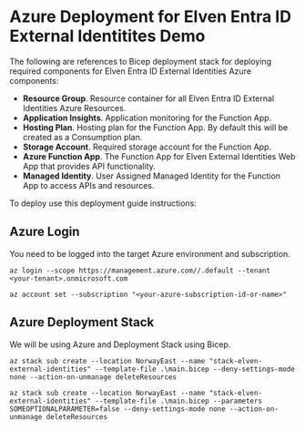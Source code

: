 # Azure Deployment for Elven Entra ID External Identitites Demo

The following are references to Bicep deployment stack for deploying required components for Elven Entra ID External Identities Azure components:

- **Resource Group**. Resource container for all Elven Entra ID External Identities Azure Resources.
- **Application Insights**. Application monitoring for the Function App.
- **Hosting Plan**. Hosting plan for the Function App. By default this will be created as a Consumption plan.
- **Storage Account**. Required storage account for the Function App.
- **Azure Function App**. The Function App for Elven External Identities Web App that provides API functionality.
- **Managed Identity**. User Assigned Managed Identity for the Function App to access APIs and resources.

To deploy use this deployment guide instructions:

## Azure Login

You need to be logged into the target Azure environment and subscription.

```azurecli
az login --scope https://management.azure.com//.default --tenant <your-tenant>.onmicrosoft.com

az account set --subscription "<your-azure-subscription-id-or-name>"
```

## Azure Deployment Stack

We will be using Azure and Deployment Stack using Bicep.

```azurecli
az stack sub create --location NorwayEast --name "stack-elven-external-identities" --template-file .\main.bicep --deny-settings-mode none --action-on-unmanage deleteResources

az stack sub create --location NorwayEast --name "stack-elven-external-identities" --template-file .\main.bicep --parameters SOMEOPTIONALPARAMETER=false --deny-settings-mode none --action-on-unmanage deleteResources
```
